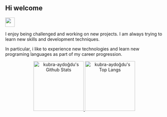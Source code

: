 ## Hi welcome 

<a href="https://www.linkedin.com/in/kubra-aydoğdu-b8837a225/" rel="nofollow"><img src="https://camo.githubusercontent.com/e8e7b06ecf583bc040eb60e44eb5b8e0ecc5421320a92929ce21522dbc34c891/68747470733a2f2f6d656469612e67697068792e636f6d2f6d656469612f6876524a434c467a6361737252346961377a2f67697068792e676966" width="30px" style="max-width:100%;">
</a>



I enjoy being challenged and working on new projects. I am always trying to learn new skills and development techniques.

In particular, i like to experience new technologies and learn new programing languages as part of my career progression.  



<p align="center" >
  <a href="https://github.com/kubraay25"> 
    <img height="160px" alt="kubra-aydoğdu's Github Stats" src="https://github-readme-stats.vercel.app/api?username=kubraay25&show_icons=true&hide_border=true&theme=radical"/>
    <img height="160px" alt="kubra-aydoğdu's Top Langs" src="https://github-readme-stats.vercel.app/api/top-langs/?username=kubraay25&layout=compact&hide_border=true&theme=radical" />
  </a>
</p>
